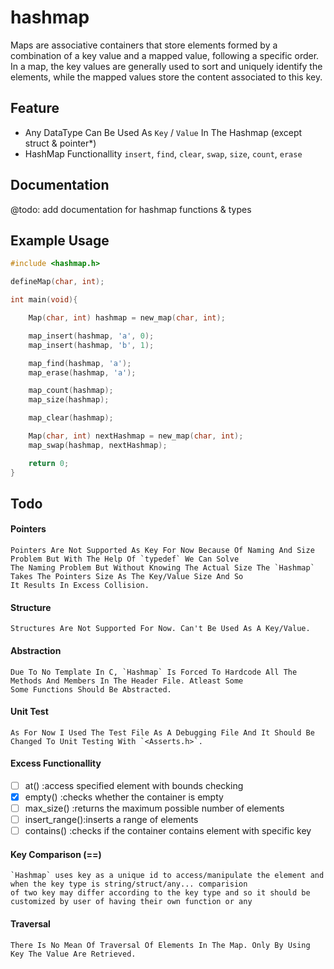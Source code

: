 # hashmap

Maps are associative containers that store elements formed by a combination of a key value and a mapped value, following a specific order. In a map, the key values are generally used to sort and uniquely identify the elements, while the mapped values store the content associated to this key.

## Feature
- Any DataType Can Be Used As `Key` / `Value` In The Hashmap (except struct & pointer*)
- HashMap Functionallity `insert`, `find`, `clear`, `swap`, `size`, `count`, `erase`

## Documentation
@todo:
    add documentation for hashmap functions & types

## Example Usage
```c
#include <hashmap.h>

defineMap(char, int);

int main(void){

    Map(char, int) hashmap = new_map(char, int);

    map_insert(hashmap, 'a', 0);
    map_insert(hashmap, 'b', 1);

    map_find(hashmap, 'a');
    map_erase(hashmap, 'a');

    map_count(hashmap);
    map_size(hashmap);

    map_clear(hashmap);

    Map(char, int) nextHashmap = new_map(char, int);
    map_swap(hashmap, nextHashmap);

    return 0;
}
```
## Todo
#### Pointers
    Pointers Are Not Supported As Key For Now Because Of Naming And Size Problem But With The Help Of `typedef` We Can Solve 
    The Naming Problem But Without Knowing The Actual Size The `Hashmap` Takes The Pointers Size As The Key/Value Size And So
    It Results In Excess Collision.
#### Structure
    Structures Are Not Supported For Now. Can't Be Used As A Key/Value.
#### Abstraction
    Due To No Template In C, `Hashmap` Is Forced To Hardcode All The Methods And Members In The Header File. Atleast Some    
    Some Functions Should Be Abstracted.
#### Unit Test
    As For Now I Used The Test File As A Debugging File And It Should Be Changed To Unit Testing With `<Asserts.h>`.
#### Excess Functionallity
- [ ] at()          :access specified element with bounds checking
- [x] empty()       :checks whether the container is empty
- [ ] max_size()    :returns the maximum possible number of elements
- [ ] insert_range():inserts a range of elements
- [ ] contains()    :checks if the container contains element with specific key
#### Key Comparison (==)
    `Hashmap` uses key as a unique id to access/manipulate the element and when the key type is string/struct/any... comparision
    of two key may differ according to the key type and so it should be customized by user of having their own function or any
#### Traversal
    There Is No Mean Of Traversal Of Elements In The Map. Only By Using Key The Value Are Retrieved.

